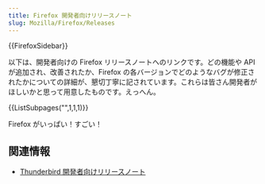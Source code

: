 ```yaml
---
title: Firefox 開発者向けリリースノート
slug: Mozilla/Firefox/Releases
---
```

{{FirefoxSidebar}}

以下は、開発者向けの Firefox リリースノートへのリンクです。どの機能や API が追加され、改善されたか、Firefox の各バージョンでどのようなバグが修正されたかについての詳細が、懇切丁寧に記されています。これらは皆さん開発者がほしいかと思って用意したものです。えっへん。

{{ListSubpages("",1,1,1)}}

Firefox がいっぱい！すごい！

## 関連情報

- [Thunderbird 開発者向けリリースノート](/ja/docs/Mozilla/Thunderbird/Releases)

